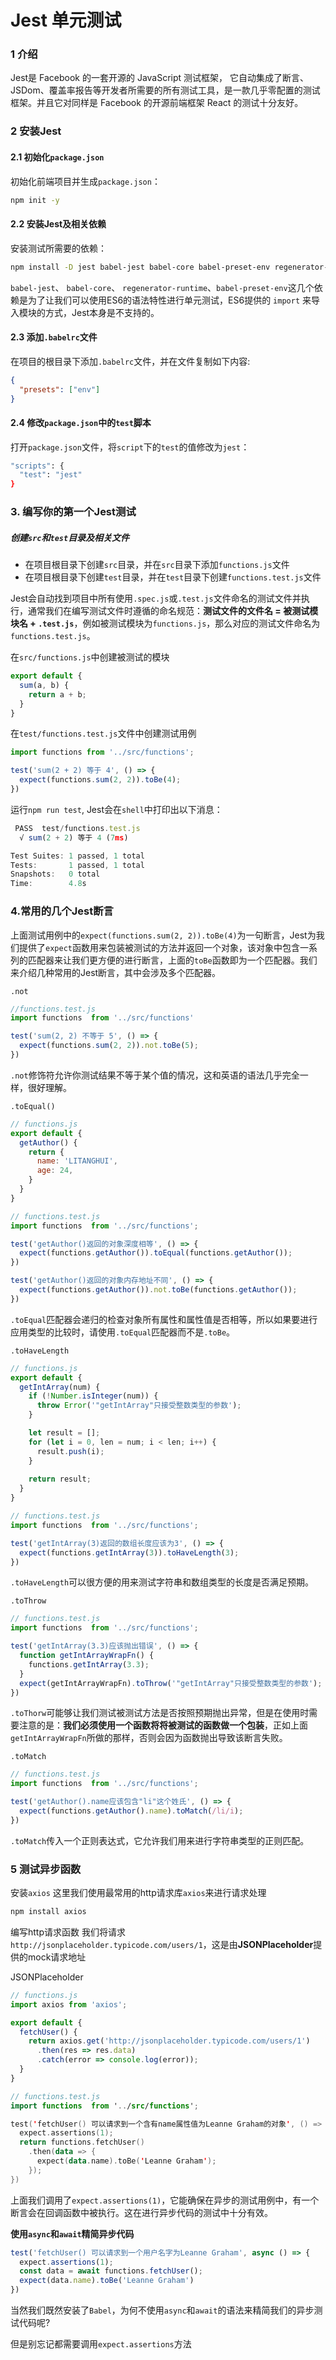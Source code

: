 # Jest 单元测试

### 1 介绍

Jest是 Facebook 的一套开源的 JavaScript 测试框架， 它自动集成了断言、JSDom、覆盖率报告等开发者所需要的所有测试工具，是一款几乎零配置的测试框架。并且它对同样是 Facebook 的开源前端框架 React 的测试十分友好。

### 2 安装Jest

#### **2.1 初始化`package.json`**

初始化前端项目并生成`package.json`：

```bash
npm init -y
```

#### **2.2 安装Jest及相关依赖**

安装测试所需要的依赖：

```bash
npm install -D jest babel-jest babel-core babel-preset-env regenerator-runtime
```

`babel-jest`、 `babel-core`、 `regenerator-runtime`、`babel-preset-env`这几个依赖是为了让我们可以使用ES6的语法特性进行单元测试，ES6提供的 `import` 来导入模块的方式，Jest本身是不支持的。

#### **2.3 添加`.babelrc`文件**

在项目的根目录下添加`.babelrc`文件，并在文件复制如下内容:

```json
{
  "presets": ["env"]
}
```

#### **2.4 修改`package.json`中的`test`脚本**

打开`package.json`文件，将`script`下的`test`的值修改为`jest`：

```bash
"scripts": {
  "test": "jest"
}
```

### **3. 编写你的第一个Jest测试**

##### 创建`src`和`test`目录及相关文件

- 在项目根目录下创建`src`目录，并在`src`目录下添加`functions.js`文件
- 在项目根目录下创建`test`目录，并在`test`目录下创建`functions.test.js`文件

Jest会自动找到项目中所有使用`.spec.js`或`.test.js`文件命名的测试文件并执行，通常我们在编写测试文件时遵循的命名规范：**测试文件的文件名 = 被测试模块名 + `.test.js`**，例如被测试模块为`functions.js`，那么对应的测试文件命名为`functions.test.js`。

在`src/functions.js`中创建被测试的模块

```javascript
export default {
  sum(a, b) {
    return a + b;
  }
}
```

在`test/functions.test.js`文件中创建测试用例

```javascript
import functions from '../src/functions';

test('sum(2 + 2) 等于 4', () => {
  expect(functions.sum(2, 2)).toBe(4);
})
```

运行`npm run test`, Jest会在`shell`中打印出以下消息：

```javascript
 PASS  test/functions.test.js
  √ sum(2 + 2) 等于 4 (7ms)

Test Suites: 1 passed, 1 total
Tests:       1 passed, 1 total
Snapshots:   0 total
Time:        4.8s
```

### **4.常用的几个Jest断言**

上面测试用例中的`expect(functions.sum(2, 2)).toBe(4)`为一句断言，Jest为我们提供了`expect`函数用来包装被测试的方法并返回一个对象，该对象中包含一系列的匹配器来让我们更方便的进行断言，上面的`toBe`函数即为一个匹配器。我们来介绍几种常用的Jest断言，其中会涉及多个匹配器。

`.not`

```javascript
//functions.test.js
import functions  from '../src/functions'

test('sum(2, 2) 不等于 5', () => {
  expect(functions.sum(2, 2)).not.toBe(5);
})
```

`.not`修饰符允许你测试结果不等于某个值的情况，这和英语的语法几乎完全一样，很好理解。

`.toEqual()`

```javascript
// functions.js
export default {
  getAuthor() {
    return {
      name: 'LITANGHUI',
      age: 24,
    }
  }
}
```

```javascript
// functions.test.js
import functions  from '../src/functions';

test('getAuthor()返回的对象深度相等', () => {
  expect(functions.getAuthor()).toEqual(functions.getAuthor());
})

test('getAuthor()返回的对象内存地址不同', () => {
  expect(functions.getAuthor()).not.toBe(functions.getAuthor());
})
```

`.toEqual`匹配器会递归的检查对象所有属性和属性值是否相等，所以如果要进行应用类型的比较时，请使用`.toEqual`匹配器而不是`.toBe`。

`.toHaveLength`

```javascript
// functions.js
export default {
  getIntArray(num) {
    if (!Number.isInteger(num)) {
      throw Error('"getIntArray"只接受整数类型的参数');
    }

    let result = [];
    for (let i = 0, len = num; i < len; i++) {
      result.push(i);
    }
    
    return result;
  }
}
```

```javascript
// functions.test.js
import functions  from '../src/functions';

test('getIntArray(3)返回的数组长度应该为3', () => {
  expect(functions.getIntArray(3)).toHaveLength(3);
})
```

`.toHaveLength`可以很方便的用来测试字符串和数组类型的长度是否满足预期。

`.toThrow`

```javascript
// functions.test.js
import functions  from '../src/functions';

test('getIntArray(3.3)应该抛出错误', () => {
  function getIntArrayWrapFn() {
    functions.getIntArray(3.3);
  }
  expect(getIntArrayWrapFn).toThrow('"getIntArray"只接受整数类型的参数');
})
```

`.toThorw`可能够让我们测试被测试方法是否按照预期抛出异常，但是在使用时需要注意的是：**我们必须使用一个函数将将被测试的函数做一个包装**，正如上面`getIntArrayWrapFn`所做的那样，否则会因为函数抛出导致该断言失败。

`.toMatch`

```javascript
// functions.test.js
import functions  from '../src/functions';

test('getAuthor().name应该包含"li"这个姓氏', () => {
  expect(functions.getAuthor().name).toMatch(/li/i);
})
```

`.toMatch`传入一个正则表达式，它允许我们用来进行字符串类型的正则匹配。



### 5 测试异步函数

安装`axios`
这里我们使用最常用的http请求库`axios`来进行请求处理

```bash
npm install axios
```

编写http请求函数
我们将请求`http://jsonplaceholder.typicode.com/users/1`，这是由**JSONPlaceholder**提供的mock请求地址

JSONPlaceholder

```javascript
// functions.js
import axios from 'axios';

export default {
  fetchUser() {
    return axios.get('http://jsonplaceholder.typicode.com/users/1')
      .then(res => res.data)
      .catch(error => console.log(error));
  }
}
```

```kotlin
// functions.test.js
import functions  from '../src/functions';

test('fetchUser() 可以请求到一个含有name属性值为Leanne Graham的对象', () => {
  expect.assertions(1);
  return functions.fetchUser()
    .then(data => {
      expect(data.name).toBe('Leanne Graham');
    });
})
```

上面我们调用了`expect.assertions(1)`，它能确保在异步的测试用例中，有一个断言会在回调函数中被执行。这在进行异步代码的测试中十分有效。

**使用`async`和`await`精简异步代码**

```javascript
test('fetchUser() 可以请求到一个用户名字为Leanne Graham', async () => {
  expect.assertions(1);
  const data = await functions.fetchUser();
  expect(data.name).toBe('Leanne Graham')
})
```

当然我们既然安装了`Babel`，为何不使用`async`和`await`的语法来精简我们的异步测试代码呢? 

但是别忘记都需要调用`expect.assertions`方法


